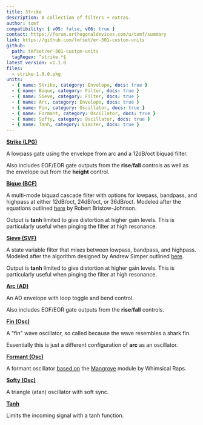 ```yaml
---
title: Strike
description: A collection of filters + extras.
author: tomf
compatibility: { v05: false, v06: true }
contact: https://forum.orthogonaldevices.com/u/tomf/summary
link: https://github.com/tmfset/er-301-custom-units
github:
  path: tmfset/er-301-custom-units
  tagRegex: ^strike.*$
latest version: v1.1.0
files:
  - strike-1.0.0.pkg
units:
  - { name: Strike, category: Envelope, docs: true }
  - { name: Bique, category: Filter, docs: true }
  - { name: Sieve, category: Filter, docs: true }
  - { name: Arc, category: Envelope, docs: true }
  - { name: Fin, category: Oscillator, docs: true }
  - { name: Formant, category: Oscillator, docs: true }
  - { name: Softy, category: Oscillator, docs: true }
  - { name: Tanh, category: Limiter, docs: true }
---
```


**[Strike (LPG)](docs/strike/strike)** 
<md-img src="strike/strike.png"/> 

A lowpass gate using the envelope from arc and a 12dB/oct biquad filter. 

Also includes EOF/EOR gate outputs from the **rise**/**fall** controls as well as the envelope out from the **height** control. 

**[Bique (BCF)](docs/strike/bique)** 
<md-img src="strike/bique.png"/> 

A multi-mode biquad cascade filter with options for lowpass, bandpass, and highpass at either 12dB/oct, 24dB/oct, or 36dB/oct. Modeled after the equations outlined [here](https://webaudio.github.io/Audio-EQ-Cookbook/audio-eq-cookbook.html) by Robert Bristow-Johnson. 

Output is **tanh** limited to give distortion at higher gain levels. This is particularly useful when pinging the filter at high resonance. 

**[Sieve (SVF)](docs/strike/sieve)** 
<md-img src="strike/sieve.png"/> 

A state variable filter that mixes between lowpass, bandpass, and highpass. Modeled after the algorithm designed by Andrew Simper outlined [here](https://www.cytomic.com/files/dsp/SvfLinearTrapOptimised2.pdf). 

Output is **tanh** limited to give distortion at higher gain levels. This is particularly useful when pinging the filter at high resonance. 

**[Arc (AD)](docs/strike/arc)** 
<md-img src="strike/arc.png"/> 
<md-img src="strike/arc-wave.png"/> 

An AD envelope with loop toggle and bend control. 

Also includes EOF/EOR gate outputs from the **rise**/**fall** controls. 

**[Fin (Osc)](docs/strike/fin)** 
<md-img src="strike/fin.png"/> 
<md-img src="strike/fin-wave.png"/> 

A "fin" wave oscillator, so called because the wave resembles a shark fin. 

Essentially this is just a different configuration of **arc** as an oscillator. 

**[Formant (Osc)](docs/strike/formant)** 
<md-img src="strike/formant.png"/> 
<md-img src="strike/formant-wave.png"/> 

A formant oscillator [based on](https://github.com/whimsicalraps/Mannequins-Technical-Maps/blob/master/mangrove/mangrove.md) the [Mangrove](https://www.whimsicalraps.com/products/mangrove) module by Whimsical Raps. 

**[Softy (Osc)](docs/strike/softy)** 
<md-img src="strike/softy.png"/> 
<md-img src="strike/softy-wave.png"/> 

A triangle (atan) oscillator with soft sync. 

**[Tanh](docs/strike/tanh)** 
<md-img src="strike/tanh.png"/> 

Limits the incoming signal with a tanh function. 
